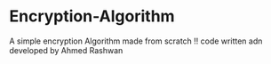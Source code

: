 # Encryption-Algorithm
A simple encryption Algorithm made from scratch !!
code written adn developed by Ahmed Rashwan

